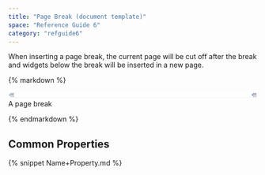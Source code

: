 ```yaml
---
title: "Page Break (document template)"
space: "Reference Guide 6"
category: "refguide6"
---
```



When inserting a page break, the current page will be cut off after the break and widgets below the break will be inserted in a new page.

<div class="alert alert-info">{% markdown %}

![](attachments/819203/918135.png)
A page break

{% endmarkdown %}</div>

## Common Properties

{% snippet Name+Property.md %}